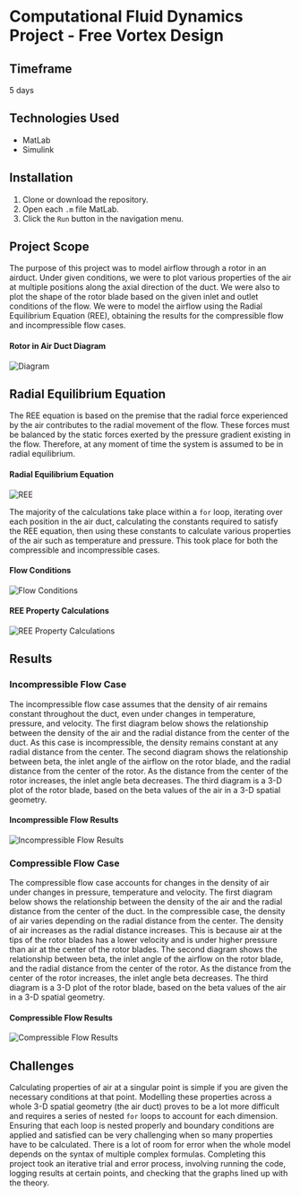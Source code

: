 # Computational Fluid Dynamics Project - Free Vortex Design

## Timeframe
5 days

## Technologies Used
* MatLab
* Simulink

## Installation
1. Clone or download the repository.
2. Open each `.m` file MatLab.
3. Click the `Run` button in the navigation menu.

## Project Scope
The purpose of this project was to model airflow through a rotor in an airduct. Under given conditions, we were to plot various properties of the air at multiple positions along the axial direction of the duct. We were also to plot the shape of the rotor blade based on the given inlet and outlet conditions of the flow. We were to model the airflow using the Radial Equilibrium Equation (REE), obtaining the results for the compressible flow and incompressible flow cases. 

#### Rotor in Air Duct Diagram
![Diagram](https://i.imgur.com/g0m4ZZP.png)

## Radial Equilibrium Equation
The REE equation is based on the premise that the radial force experienced by the air contributes to the radial movement of the flow. These forces must be balanced by the static forces exerted by the pressure gradient existing in the flow. Therefore, at any moment of time the system is assumed to be in radial equilibrium. 

#### Radial Equilibrium Equation
![REE](https://i.imgur.com/8jVC85G.png)

The majority of the calculations take place within a `for` loop, iterating over each position in the air duct, calculating the constants required to satisfy the REE equation, then using these constants to calculate various properties of the air such as temperature and pressure. This took place for both the compressible and incompressible cases.

#### Flow Conditions
![Flow Conditions](https://i.imgur.com/3MRQVMk.png)

#### REE Property Calculations
![REE Property Calculations](https://i.imgur.com/CQYKvU6.png)

## Results
### Incompressible Flow Case
The incompressible flow case assumes that the density of air remains constant throughout the duct, even under changes in temperature, pressure, and velocity. The first diagram below shows the relationship between the density of the air and the radial distance from the center of the duct. As this case is incompressible, the density remains constant at any radial distance from the center. The second diagram shows the relationship between beta, the inlet angle of the airflow on the rotor blade, and the radial distance from the center of the rotor. As the distance from the center of the rotor increases, the inlet angle beta decreases. The third diagram is a 3-D plot of the rotor blade, based on the beta values of the air in a 3-D spatial geometry.

#### Incompressible Flow Results
![Incompressible Flow Results](https://i.imgur.com/NNM9BLG.png)

### Compressible Flow Case
The compressible flow case accounts for changes in the density of air under changes in pressure, temperature and velocity. The first diagram below shows the relationship between the density of the air and the radial distance from the center of the duct. In the compressible case, the density of air varies depending on the radial distance from the center. The density of air increases as the radial distance increases. This is because air at the tips of the rotor blades has a lower velocity and is under higher pressure than air at the center of the rotor blades. The second diagram shows the relationship between beta, the inlet angle of the airflow on the rotor blade, and the radial distance from the center of the rotor. As the distance from the center of the rotor increases, the inlet angle beta decreases. The third diagram is a 3-D plot of the rotor blade, based on the beta values of the air in a 3-D spatial geometry.

#### Compressible Flow Results
![Compressible Flow Results](https://i.imgur.com/8e0cGWz.png)

## Challenges
Calculating properties of air at a singular point is simple if you are given the necessary conditions at that point. Modelling these properties across a whole 3-D spatial geometry (the air duct) proves to be a lot more difficult and requires a series of nested `for` loops to account for each dimension. Ensuring that each loop is nested properly and boundary conditions are applied and satisfied can be very challenging when so many properties have to be calculated. There is a lot of room for error when the whole model depends on the syntax of multiple complex formulas. Completing this project took an iterative trial and error process, involving running the code, logging results at certain points, and checking that the graphs lined up with the theory.

